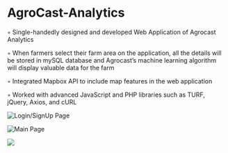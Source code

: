 # AgroCast-Analytics

◦ Single-handedly designed and developed Web Application of Agrocast Analytics

◦ When farmers select their farm area on the application, all the details will be stored in mySQL database
and Agrocast’s machine learning algorithm will display valuable data for the farm

◦ Integrated Mapbox API to include map features in the web application

◦ Worked with advanced JavaScript and PHP libraries such as TURF, jQuery, Axios, and cURL


![Login/SignUp Page](https://user-images.githubusercontent.com/99022546/188413356-21d41d37-1168-4d14-ad94-99654800896a.png)


![Main Page](https://user-images.githubusercontent.com/99022546/188413422-9122678d-e1fd-412d-8495-de30240013ab.png)


![](https://user-images.githubusercontent.com/99022546/188413510-19b69cbe-5599-4346-9828-14db92740e55.png)

